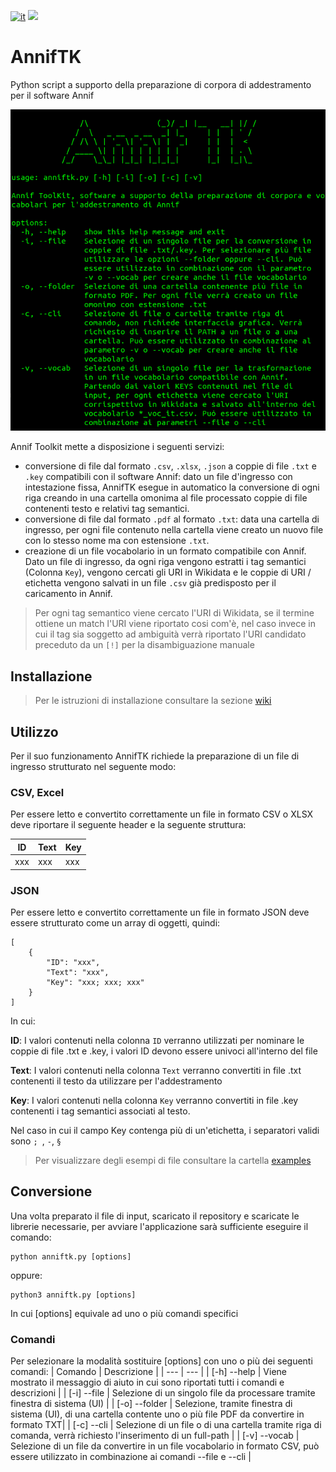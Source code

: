 [![it](https://img.shields.io/badge/lang-it-blue.svg)](https://github.com/logo94/excel2text-key/blob/main/README.md)
![](https://img.shields.io/badge/Python-3.8%2B-green.svg)

# AnnifTK
Python script a supporto della preparazione di corpora di addestramento per il software Annif

<p align="center">
  <img src="https://github.com/logo94/AnnifTK/blob/main/examples/img/AnnifTK_screen.png" />
</p>

Annif Toolkit mette a disposizione i seguenti servizi:
- conversione di file dal formato `.csv`, `.xlsx`, `.json` a coppie di file `.txt` e `.key` compatibili con il software Annif: dato un file d'ingresso con intestazione fissa, AnnifTK esegue in automatico la conversione di ogni riga creando in una cartella omonima al file processato coppie di file contenenti testo e relativi tag semantici.
- conversione di file dal formato `.pdf` al formato `.txt`: data una cartella di ingresso, per ogni file contenuto nella cartella viene creato un nuovo file con lo stesso nome ma con estensione `.txt`.
- creazione di un file vocabolario in un formato compatibile con Annif. Dato un file di ingresso, da ogni riga vengono estratti i tag semantici (Colonna `Key`), vengono cercati gli URI in Wikidata e le coppie di URI / etichetta vengono salvati in un file `.csv` già predisposto per il caricamento in Annif.

> Per ogni tag semantico viene cercato l'URI di Wikidata, se il termine ottiene un match l'URI viene riportato cosi com'è, nel caso invece in cui il tag sia soggetto ad ambiguità verrà riportato l'URI candidato preceduto da un `[!]` per la disambiguazione manuale


## Installazione ##
> Per le istruzioni di installazione consultare la sezione [wiki](https://github.com/logo94/AnnifTK/wiki)


## Utilizzo ##
Per il suo funzionamento AnnifTK richiede la preparazione di un file di ingresso strutturato nel seguente modo:

### CSV, Excel ###
Per essere letto e convertito correttamente un file in formato CSV o XLSX deve riportare il seguente header e la seguente struttura:


| ID | Text | Key
| --- | --- | ---
| xxx | xxx | xxx


### JSON ###
Per essere letto e convertito correttamente un file in formato JSON deve essere strutturato come un array di oggetti, quindi:

```
[
    {
        "ID": "xxx",
        "Text": "xxx",
        "Key": "xxx; xxx; xxx"
    }
]

```
In cui:

**ID**: I valori contenuti nella colonna `ID` verranno utilizzati per nominare le coppie di file .txt e .key, i valori ID devono essere univoci all'interno del file

**Text**: I valori contenuti nella colonna `Text` verranno convertiti in file .txt contenenti il testo da utilizzare per l'addestramento

**Key**: I valori contenuti nella colonna `Key` verranno convertiti in file .key contenenti i tag semantici associati al testo. 

Nel caso in cui il campo Key contenga più di un'etichetta, i separatori validi sono `; `, ` - `, ` § ` 

> Per visualizzare degli esempi di file consultare la cartella [examples](https://github.com/logo94/AnnifTK/tree/main/examples)


## Conversione

Una volta preparato il file di input, scaricato il repository e scaricate le librerie necessarie, per avviare l'applicazione sarà sufficiente eseguire il comando:
```
python anniftk.py [options]
```
oppure:
```
python3 anniftk.py [options]
```

In cui [options] equivale ad uno o più comandi specifici

### Comandi ###
Per selezionare la modalità sostituire [options] con uno o più dei seguenti comandi:
| Comando | Descrizione |
| --- | --- |
| [-h] --help | Viene mostrato il messaggio di aiuto in cui sono riportati tutti i comandi e descrizioni |
| [-i]  --file | Selezione di un singolo file da processare tramite finestra di sistema (UI) |
| [-o] --folder | Selezione, tramite finestra di sistema (UI), di una cartella contente uno o più file PDF da convertire in formato TXT|
| [-c] --cli | Selezione di un file o di una cartella tramite riga di comanda, verrà richiesto l'inserimento di un full-path |
| [-v] --vocab | Selezione di un file da convertire in un file vocabolario in formato CSV, può essere utilizzato in combinazione ai comandi --file e --cli |
